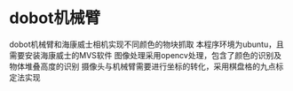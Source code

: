 # dobot机械臂
dobot机械臂和海康威士相机实现不同颜色的物块抓取
本程序环境为ubuntu，且需要安装海康威士的MVS软件
图像处理采用opencv处理，包含了颜色的识别及物体堆叠高度的识别
摄像头与机械臂需要进行坐标的转化，采用棋盘格的九点标定法实现
